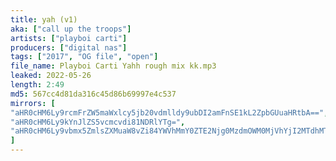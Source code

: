 ```yaml
---
title: yah (v1)
aka: ["call up the troops"]
artists: ["playboi carti"]
producers: ["digital nas"]
tags: ["2017", "OG file", "open"]
file_name: Playboi Carti Yahh rough mix kk.mp3
leaked: 2022-05-26
length: 2:49
md5: 567cc4d81da316c45d86b69997e4c537
mirrors: [
"aHR0cHM6Ly9rcmFrZW5maWxlcy5jb20vdmlldy9ubDI2amFnSE1kL2ZpbGUuaHRtbA==",
"aHR0cHM6Ly9kYnJlZS5vcmcvdi81NDRlYTg=",
"aHR0cHM6Ly9vbmx5ZmlsZXMuaW8vZi84YWVhMmY0ZTE2Njg0MzdmOWM0MjVhYjI2MTdhMTk4Mw=="
]
---
```

